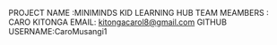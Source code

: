 PROJECT NAME :MINIMINDS KID LEARNING HUB
TEAM MEAMBERS : CARO KITONGA
EMAIL: kitongacarol8@gmail.com
GITHUB USERNAME:CaroMusangi1
